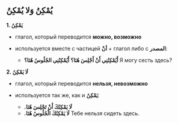 ﻿ يُمْكِنُ وَلا يُمْكِنُ
- 

**1. يَمْكِنُ**

-  глагол, который переводится **можно, возможно**
-  используется вместе с частицей **أنْ** + глагол либо с **المصدر**:
    
    -   **أَيُمْكِنُنِي أَنْ أَجْلِسَ هُنَا؟**
**أَيُمْكِنُنِي الجُلُوسُ هُنَا؟**
Я могу сесть здесь?
        


**2. لَا يَمْكِنُ**

-    глагол, который переводится  **нельзя, невозможно**
- используется так же, как и **يَمْكِنُ**:
  
	 -   **.لَا يَمْكِنُكَ أَنْ تَجْلِسَ هُنَا**
    -   **.لَا يَمْكِنُكَ الْجُلُوسُ هُنَا**
Тебе нельзя сидеть здесь.
        

